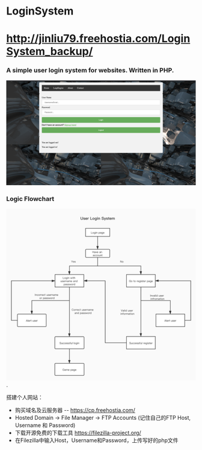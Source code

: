 # LoginSystem
# http://jinliu79.freehostia.com/LoginSystem_backup/
### A simple user login system for websites. Written in PHP. 
![Image](https://github.com/Jingming517/LoginSystem/blob/master/img/loginSystem_screenshot.png)  
### Logic Flowchart
![Image](https://github.com/Jingming517/LoginSystem/blob/master/img/User_Login_Flowchart.jpg). 

搭建个人网站：
- 购买域名及云服务器
-- https://cp.freehostia.com/
- Hosted Domain -> File Manager -> FTP Accounts (记住自己的FTP Host, Username 和 Password)
- 下载开源免费的下载工具 https://filezilla-project.org/
- 在Filezilla中输入Host，Username和Password，上传写好的php文件
